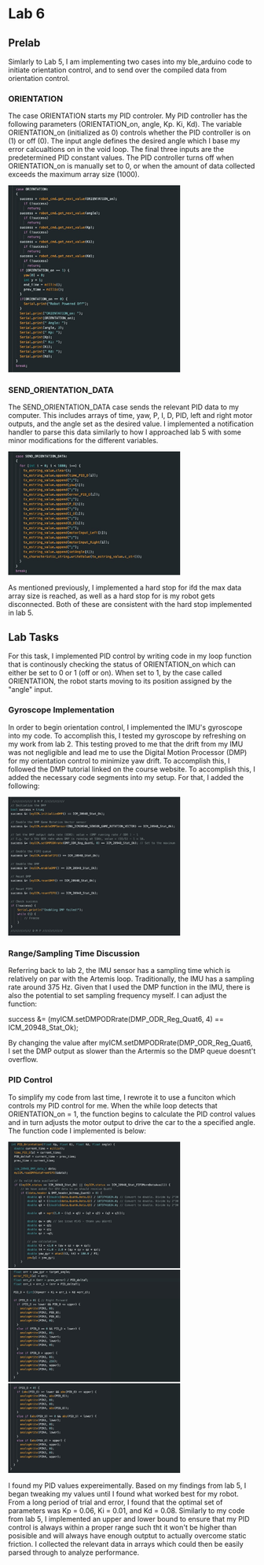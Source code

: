 # Lab 6

## Prelab

Simlarly to Lab 5, I am implementing two cases into my ble_arduino code to initiate orientation control, and to send over the compiled data from orientation control. 

### ORIENTATION
The case ORIENTATION starts my PID controler. My PID controller has the following parameters (ORIENTATION_on, angle, Kp. Ki, Kd). The variable ORIENTATION_on (initialized as 0) controls whether the PID controller is on (1) or off (0). The input angle defines the desired angle which I base my error calcualtions on in the void loop. The final three inputs are the predetermined PID constant values. The PID controller turns off when ORIENTATION_on is manually set to 0, or when the amount of data collected exceeds the maximum array size (1000).

<img width="350" alt="Profile Picture" src="ORIENTATION.jpg">

### SEND_ORIENTATION_DATA
The SEND_ORIENTATION_DATA case sends the relevant PID data to my computer. This includes arrays of time, yaw, P, I, D, PID, left and right motor outputs, and the angle set as the desired value. I implemented a notification handler to parse this data similarly to how I approached lab 5 with some minor modifications for the different variables. 

<img width="350" alt="Profile Picture" src="SEND_ORIENTATION_DATA.jpg">

As mentioned previously, I implemented a hard stop for ifd the max data array size is reached, as well as a hard stop for is my robot gets disconnected. Both of these are consistent with the hard stop implemented in lab 5.

## Lab Tasks

For this task, I implemented PID control by writing code in my loop function that is continously checking the status of ORIENTATION_on which can either be set to 0 or 1 (off or on). When set to 1, by the case called ORIENTATION, the robot starts moving to its position assigned by the "angle" input.
 
### Gyroscope Implementation
In order to begin orientation control, I implemented the IMU's gyroscope into my code. To accomplish this, I tested my gyroscope by refreshing on my work from lab 2. This testing proved to me that the drift from my IMU was not negligible and lead me to use the Digital Motion Processor (DMP) for my orientation control to minimize yaw drift. To accomplish this, I followed the DMP tutorial linked on the course website. To accomplish this, I added the necessary code segments into my setup. For that, I added the following: 

<img width="350" alt="Profile Picture" src="DMP.jpg">

### Range/Sampling Time Discussion
Referring back to lab 2, the IMU sensor has a sampling time which is relatively on par with the Artemis loop. Traditionally, the IMU has a sampling rate around 375 Hz. Given that I used the DMP function in the IMU, there is also the potential to set sampling frequency myself. I can adjust the function: 

success &= (myICM.setDMPODRrate(DMP_ODR_Reg_Quat6, 4) == ICM_20948_Stat_Ok);

By changing the value after myICM.setDMPODRrate(DMP_ODR_Reg_Quat6, I set the DMP output as slower than the Artermis so the DMP queue doesnt't overflow. 

### PID Control
To simplify my code from last time, I rewrote it to use a funciton which controls my PID control for me. When the while loop detects that ORIENTATION_on = 1, the function begins to calculate the PID control values and in turn adjusts the motor output to drive the car to the a specified angle. The function code I implemented is below: 

<img width="350" alt="Profile Picture" src="ONE.jpg">
<img width="350" alt="Profile Picture" src="TWO.jpg">
<img width="350" alt="Profile Picture" src="THREE.jpg">

I found my PID values expereimentally. Based on my findings from lab 5, I began tweaking my values until I found what worked best for my robot. From a long period of trial and error, I found that the optimal set of parameters was Kp = 0.06, Ki = 0.01, and Kd = 0.08. Similarly to my code from lab 5, I implemented an upper and lower bound to ensure that my PID control is always within a proper range such tht it won't be higher than posisible and will always have enough outptut to actually overcome static friction. I collected the relevant data in arrays which could then be easily 
parsed through to analyze performance.



